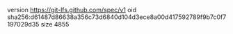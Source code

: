 version https://git-lfs.github.com/spec/v1
oid sha256:d61487d86638a356c73d6840d104d3ece8a00d417592789f9b7c0f7197029d35
size 4855
